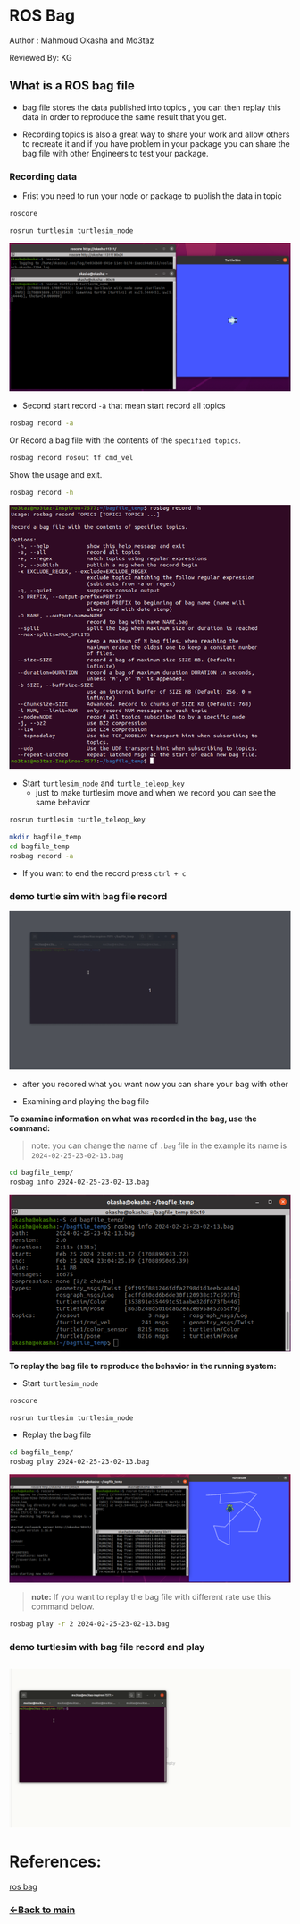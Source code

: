 
# ROS Bag
Author : Mahmoud Okasha and Mo3taz

Reviewed By: KG

## What is a ROS bag file 
- bag file stores the data published into topics , you can then replay this data in order to reproduce the same result that you get. 

- Recording topics is also a great way to share your work and allow others to recreate it and if you have problem in your package you can share the bag file with other Engineers to test your package.


### Recording  data

- Frist you need to run your node or package to publish the data in topic

```bash
roscore
```
```bash
rosrun turtlesim turtlesim_node
```
![turtlesim_node](images/turtlesim_node.png)

- Second start record
``-a`` that mean start record all topics

```bash
rosbag record -a
```
Or Record a bag file with the contents of the ``specified topics``.

```bash
rosbag record rosout tf cmd_vel
```

Show the usage and exit.
```bash
rosbag record -h
```
![record -h](images/record-h.png)

- Start `turtlesim_node` and `turtle_teleop_key`
    - just to make turtlesim move and when we record you can see the same behavior 

```bash
rosrun turtlesim turtle_teleop_key
```

```bash
mkdir bagfile_temp
cd bagfile_temp
rosbag record -a
```

- If you want to end the record press ``ctrl + c``

### demo turtle sim with bag file record

![turtlesim with bag file](images/demo_turtle_bag_record.gif)

- after you recored what you want now you can share your bag with other 


- Examining and playing the bag file

**To examine information on what was recorded in the bag, use the command:**
>note: you can change the name of `.bag` file in the example its name is `2024-02-25-23-02-13.bag`
```bash
cd bagfile_temp/
rosbag info 2024-02-25-23-02-13.bag
```
![rosbag info](images/rosbag_info.png)

**To replay the bag file to reproduce the behavior in the running system:**
- Start `turtlesim_node`

```bash
roscore
```

```bash
rosrun turtlesim turtlesim_node
```

- Replay the bag file
```bash
cd bagfile_temp/
rosbag play 2024-02-25-23-02-13.bag
```
![rosbag play](images/rosbag_play.png)

>**note:** If you want to replay the bag file with different rate use this command below.

```bash
rosbag play -r 2 2024-02-25-23-02-13.bag
```

### demo turtlesim with bag file record and play

![turtlesim with bag file](images/demo_turtle_bag.gif)
---


# References:
[ros bag](http://wiki.ros.org/rosbag)

### [&lt;-Back to main](../README.md)